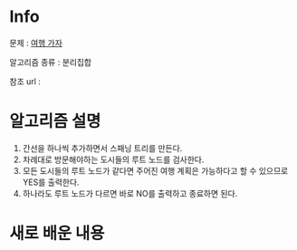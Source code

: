# Info

  

문제 : [여행 가자](https://www.acmicpc.net/problem/1976)

알고리즘 종류 : 분리집합

참조 url : 

  

# 알고리즘 설명
1. 간선을 하나씩 추가하면서 스패닝 트리를 만든다.  
2. 차례대로 방문해야하는 도시들의 루트 노드를 검사한다.
3. 모든 도시들의 루트 노드가 같다면 주어진 여행 계획은 가능하다고 할 수 있으므로 YES를 출력한다.
4. 하나라도 루트 노드가 다르면 바로 NO를 출력하고 종료하면 된다.
   
# 새로 배운 내용
